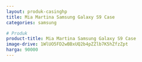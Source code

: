 ```yaml
---
layout: produk-casinghp
title: Mia Martina Samsung Galaxy S9 Case
categories: samsung

# Produk
product-title: Mia Martina Samsung Galaxy S9 Case
image-drive: 1WlUO5FD2wBBxUQ2b4pZZlb7K5hZfzZpt
harga: 90000
---
```

